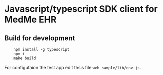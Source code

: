 # Javascript/typescript SDK client for MedMe EHR

## Build for development

````
    npm install -g typescript
    npm i
    make build
````

For configutaion the test app edit thsis file `web_sample/lib/env.js`.
